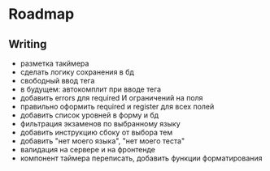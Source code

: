 # Roadmap

## Writing

- разметка такймера
- сделать логику сохранения в бд
- свободный ввод тега
- в будущем: автокомплит при вводе тега
- добавить errors для required И ограничений на поля
- правильно оформить required и register для всех полей
- добавить список уровней в форму и бд
- фильтрация экзаменов по выбранному языку
- добавить инструкцию сбоку от выбора тем
- добавить "нет моего языка", "нет моего теста"
- валидация на сервере и на фронтенде
- компонент таймера переписать, добавить функции форматирования
